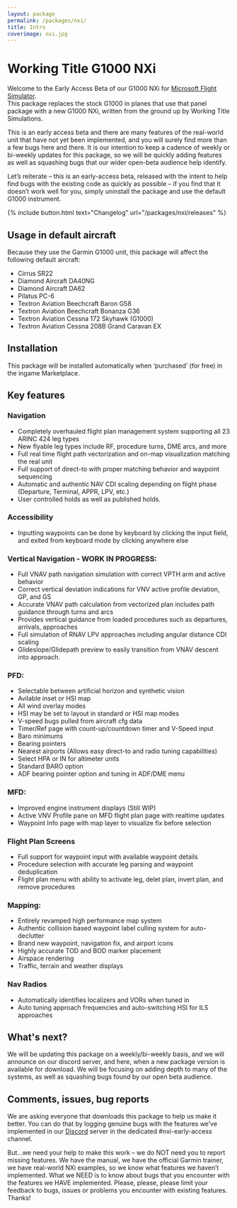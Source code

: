 ```yaml
---
layout: package
permalink: /packages/nxi/
title: Intro
coverimage: nxi.jpg
---
```


# Working Title G1000 NXi
Welcome to the Early Access Beta of our G1000 NXi for [Microsoft Flight Simulator](https://flightsimulator.com).<br>
This package replaces the stock G1000 in planes that use that panel package with a new G1000 NXi, written from the ground up by Working Title Simulations.

This is an early access beta and there are many features of the real-world unit that have not yet been implemented, and you will surely find more than a few bugs here and there. It is our intention to keep a cadence of weekly or bi-weekly updates for this package, so we will be quickly adding features as well as squashing bugs that our wider open-beta audience help identify.

Let’s reiterate – this is an early-access beta, released with the intent to help find bugs with the existing code as quickly as possible – if you find that it doesn’t work well for you, simply uninstall the package and use the default G1000 instrument.

{% include button.html text="Changelog" url="/packages/nxi/releases" %}

## Usage in default aircraft
Because they use the Garmin G1000 unit, this package will affect the following default aircraft:
- Cirrus SR22
- Diamond Aircraft DA40NG
- Diamond Aircraft DA62
- Pilatus PC-6
- Textron Aviation Beechcraft Baron G58
- Textron Aviation Beechcraft Bonanza G36
- Textron Aviation Cessna 172 Skyhawk (G1000)
- Textron Aviation Cessna 208B Grand Caravan EX

## Installation
This package will be installed automatically when ‘purchased’ (for free) in the ingame Marketplace.

## Key features

### Navigation
- Completely overhauled flight plan management system supporting all 23 ARINC 424 leg types
- New flyable leg types include RF, procedure turns, DME arcs, and more
- Full real time flight path vectorization and on-map visualization matching the real unit
- Full support of direct-to with proper matching behavior and waypoint sequencing
- Automatic and authentic NAV CDI scaling depending on flight phase (Departure, Terminal, APPR, LPV, etc.)
- User controlled holds as well as published holds.

### Accessibility
- Inputting waypoints can be done by keyboard by clicking the input field, and exited from keyboard mode by clicking anywhere else 

### Vertical Navigation - WORK IN PROGRESS:
- Full VNAV path navigation simulation with correct VPTH arm and active behavior
- Correct vertical deviation indications for VNV active profile deviation, GP, and GS
- Accurate VNAV path calculation from vectorized plan includes path guidance through turns and arcs
- Provides vertical guidance from loaded procedures such as departures, arrivals, approaches  
- Full simulation of RNAV LPV approaches including angular distance CDI scaling
- Glideslope/Glidepath preview to easily transition from VNAV descent into approach.  

### PFD:
- Selectable between artificial horizon and synthetic vision
- Avilable inset or HSI map
- All wind overlay modes
- HSI may be set to layout in standard or HSI map modes
- V-speed bugs pulled from aircraft cfg data
- Timer/Ref page with count-up/countdown timer and V-Speed input
- Baro minimums
- Bearing pointers
- Nearest airports (Allows easy direct-to and radio tuning capabilities)
- Select HPA or IN for altimeter units
- Standard BARO option  
- ADF bearing pointer option and tuning in ADF/DME menu

### MFD:
- Improved engine instrument displays (Still WIP)
- Active VNV Profile pane on MFD flight plan page with realtime updates
- Waypoint Info page with map layer to visualize fix before selection 

### Flight Plan Screens
- Full support for waypoint input with available waypoint details
- Procedure selection with accurate leg parsing and waypoint deduplication
- Flight plan menu with ability to activate leg, delet plan, invert plan, and remove procedures

### Mapping:
- Entirely revamped high performance map system
- Authentic collision based waypoint label culling system for auto-declutter
- Brand new waypoint, navigation fix, and airport icons
- Highly accurate TOD and BOD marker placement
- Airspace rendering
- Traffic, terrain and weather displays

### Nav Radios
- Automatically identifies localizers and VORs when tuned in
- Auto tuning approach frequencies and auto-switching HSI for ILS approaches

## What's next?
We will be updating this package on a weekly/bi-weekly basis, and we will announce on our discord server, and here, when a new package version is available for download. We will be focusing on adding depth to many of the systems, as well as squashing bugs found by our open beta audience.

## Comments, issues, bug reports
We are asking everyone that downloads this package to help us make it better. You can do that by logging genuine bugs with the features we’ve implemented in our [Discord](https://discord.com/invite/Fa6w2xK) server in the dedicated #nxi-early-access channel.

But…we need your help to make this work – we do NOT need you to report missing features. We have the manual, we have the official Garmin trainer, we have real-world NXi examples, so we know what features we haven’t implemented. What we NEED is to know about bugs that you encounter with the features we HAVE implemented. Please, please, please limit your feedback to bugs, issues or problems you encounter with existing features. Thanks!